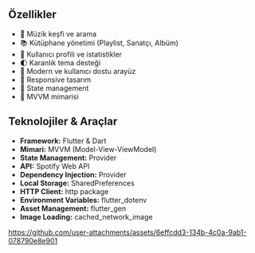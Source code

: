 ## Özellikler

- 🎵 Müzik keşfi ve arama
- 📚 Kütüphane yönetimi (Playlist, Sanatçı, Albüm)
- 👤 Kullanıcı profili ve istatistikler
- 🌓 Karanlık tema desteği
- 🎨 Modern ve kullanıcı dostu arayüz
- 📱 Responsive tasarım
- 🔄 State management
- 🎯 MVVM mimarisi

## Teknolojiler & Araçlar

- **Framework:** Flutter & Dart
- **Mimari:** MVVM (Model-View-ViewModel)
- **State Management:** Provider
- **API:** Spotify Web API
- **Dependency Injection:** Provider
- **Local Storage:** SharedPreferences
- **HTTP Client:** http package
- **Environment Variables:** flutter_dotenv
- **Asset Management:** flutter_gen
- **Image Loading:** cached_network_image

https://github.com/user-attachments/assets/6effcdd3-134b-4c0a-9ab1-078790e8e901
